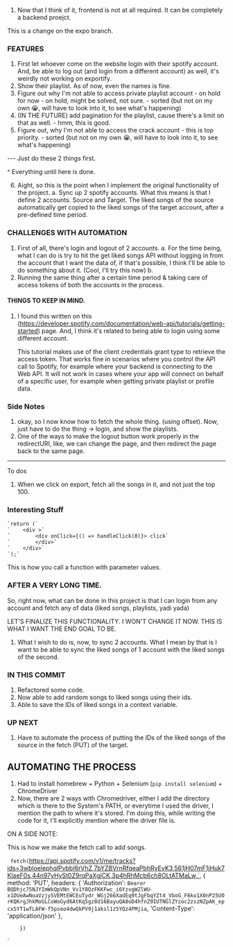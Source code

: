 1. Now that I think of it, frontend is not at all required. It can be completely a backend proejct. 


This is a change on the expo branch.

### FEATURES

1. First let whoever come on the website login with their spotify account. And, be able to log out (and login from a different account) as well, it's weirdly not working on exportify.
2. Show their playlist. As of now, even the names is fine. 
3. Figure out why I'm not able to access private playlist account - on hold for now - on hold, might be solved, not sure. - sorted (but not on my own 😭, will have to look into it, to see what's happening)
4. (IN THE FUTURE) add pagination for the playlist, cause there's a limit on that as well. - hmm, this is good. 
5. Figure out, why I'm not able to access the crack account - this is top priority. - sorted (but not on my own 😭, will have to look into it, to see what's happening)

--- Just do these 2 things first.

^ Everything until here is done. 

6. Aight, so this is the point when I implement the original functionality of the project. 
    a. Sync up 2 spotify accounts. What this means is that I define 2 accounts. Source and Target. The liked songs of the source automatically get copied to the liked songs of the target account, after a pre-defined time period.

### CHALLENGES WITH AUTOMATION

1. First of all, there's login and logout of 2 accounts. 
    a. For the time being, what I can do is try to hit the get liked songs API without logging in from the account that I want the data of, if that's possible, I think I'll be able to do something about it. (Cool, I'll try this now)
    b. 
2. Running the same thing after a certain time period & taking care of access tokens of both the accounts in the process. 





#### THINGS TO KEEP IN MIND. 

1. I found this written on this (https://developer.spotify.com/documentation/web-api/tutorials/getting-started) page. And, I think it's related to being able to login using some different account. 

    This tutorial makes use of the client credentials grant type to retrieve the access token. That works fine in scenarios where you control the API call to Spotify, for example where your backend is connecting to the Web API. It will not work in cases where your app will connect on behalf of a specific user, for example when getting private playlist or profile data.


### Side Notes

1. okay, so I now know how to fetch the whole thing. (using offset). Now, just have to do the thing -> login, and show the playlists. 
2. One of the ways to make the logout button work properly in the redirectURI, like, we can change the page, and then redirect the page back to the same page.


---------

To dos 

1. When we click on export, fetch all the songs in it, and not just the top 100.


### Interesting Stuff

    `return (`
    `    <div >`
    `        <div onClick={() => handleClick(0)}> click`
    `        </div>`
    `    </div>`
    `);`

This is how you call a function with parameter values. 





### AFTER A VERY LONG TIME. 

So, right now, what can be done in this project is that I can login from any account and fetch any of data (liked songs, playlists, yadi yada)

LET'S FINALIZE THIS FUNCTIONALITY. I WON'T CHANGE IT NOW. THIS IS WHAT I WANT THE END GOAL TO BE.


1. What I wish to do is, now, to sync 2 accounts. 
    What I mean by that is I want to be able to sync the liked songs of 1 account with the liked songs of the second. 



### IN THIS COMMIT

1. Refactored some code. 
2. Now able to add random songs to liked songs using their ids. 
3. Able to save the IDs of liked songs in a context variable. 


### UP NEXT
1. Have to automate the process of putting the IDs of the liked songs of the source in the fetch (PUT) of the target.



## AUTOMATING THE PROCESS

1. Had to install homebrew + Python + Selenium (`pip install selenium`) + ChromeDriver
2. Now, there are 2 ways with Chromedriver, either I add the directory which is there to the System's PATH, or everytime I used the driver, I mention the path to where it's stored. I'm doing this, while writing the code for it, I'll explicitly mention where the driver file is.

ON A SIDE NOTE: 

This is how we make the fetch call to add songs. 

`
fetch(`https://api.spotify.com/v1/me/tracks?ids=3wbloelephqlPvbbI6rVhZ,7bYZBVrnRfqeaPbhRyEvK3,561jH07mF1jHuk7KlaeF0s,44n97yHySt0Z9rqPaXgjCK,3p4hRhMcb6ch8OLtATMaLw,`, {
            method: 'PUT',
            headers: {
                'Authorization': `Bearer BQDhjc75NJYImWkQpVNn_Vv1Y8OzFKKFwc_i6YzvgWZlWU-x1DUeAwNoaVzjySVEMtEWCEuTydr_WGj266XadEq9tJgFbqYZt4_VboG_F6ko1X0nP25UOrKQKrgJhkMoGLCoWoGyd6AtKq5gz8d16BayuQA8oD4hfnZ9IUTNGlZYzoc2zszNZpAK_epcxSYT1wfLAFW-f5pseo4dwQkPV9j1aksl1z5YQz4PMjia`,
                'Content-Type': 'application/json'
            },

        })
`